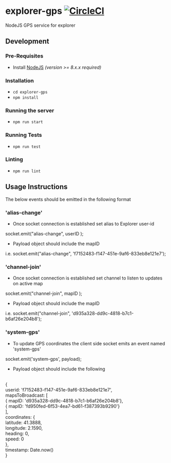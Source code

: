 # explorer-gps [![CircleCI](https://circleci.com/gh/CMUCloudComputing/explorer-gps.svg?style=svg)](https://circleci.com/gh/CMUCloudComputing/explorer-gps)
NodeJS GPS service for explorer

## Development
### Pre-Requisites
- Install [NodeJS](https://nodejs.org/en/download/) *(version >= 8.x.x required)*

### Installation
- `cd explorer-gps`
- `npm install`

### Running the server
- `npm run start`

### Running Tests
- `npm run test`

### Linting
- `npm run lint`

## Usage Instructions

The below events should be emitted in the following format

### 'alias-change' 

  - Once socket connection is established set alias to Explorer user-id

  socket.emit("alias-change", userID );

  - Payload object should include the mapID 

  i.e. socket.emit("alias-change", 'f7152483-f147-451e-9af6-833eb8e121e7');


### 'channel-join' 

  - Once socket connection is established set channel to listen to updates on active map

  socket.emit("channel-join", mapID );
  
  - Payload object should include the mapID 

  i.e. socket.emit("channel-join", 'd935a328-dd9c-4818-b7c1-b6af26e204b8');


### 'system-gps'

  - To update GPS coordinates the client side socket emits an event named 'system-gps'

  socket.emit('system-gps', payload);

  - Payload object should include the following

<br/>  {
<br/>    userid: 'f7152483-f147-451e-9af6-833eb8e121e7',
<br/>    mapsToBroadcast: [
<br/>      { mapID: 'd935a328-dd9c-4818-b7c1-b6af26e204b8'},
<br/>      { mapID: 'fd950fed-6f53-4ea7-bd61-f387393b9290'} 
<br/>    ],
<br/>    coordinates: {
<br/>      latitude: 41.3888,
<br/>      longitude: 2.1590,
<br/>      heading: 0,
<br/>      speed: 0
<br/>    },
<br/>    timestamp: Date.now()
<br/>  }

